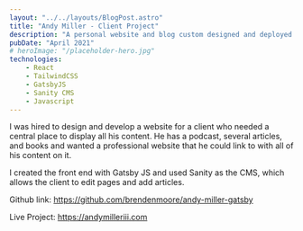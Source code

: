 ```yaml
---
layout: "../../layouts/BlogPost.astro"
title: "Andy Miller - Client Project"
description: "A personal website and blog custom designed and deployed for a client"
pubDate: "April 2021"
# heroImage: "/placeholder-hero.jpg"
technologies: 
    - React
    - TailwindCSS
    - GatsbyJS
    - Sanity CMS
    - Javascript
---
```


I was hired to design and develop a website for a client who needed a central place to display all his content. He has a podcast, several articles, and books and wanted a professional website that he could link to with all of his content on it.

I created the front end with Gatsby JS and used Sanity as the CMS, which allows the client to edit pages and add articles.

Github link: https://github.com/brendenmoore/andy-miller-gatsby

Live Project: https://andymilleriii.com